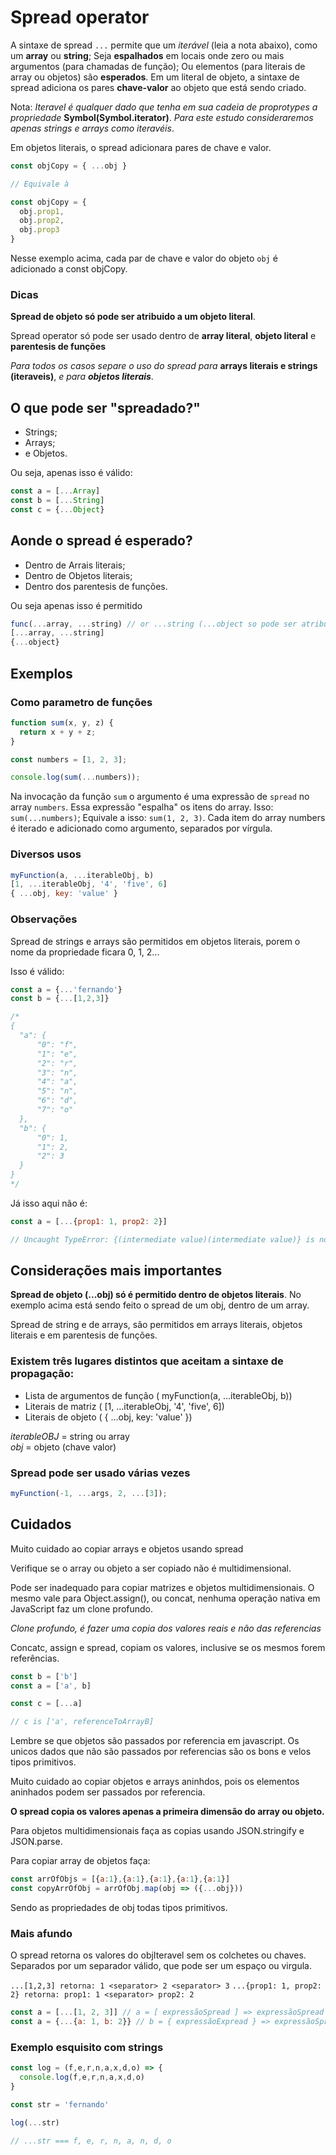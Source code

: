 # Spread operator

A sintaxe de spread `...` permite que um *iterável* (leia a nota abaixo), como um 
**array** ou **string**;
Seja **espalhados** em locais onde zero ou mais argumentos (para chamadas de função);
Ou elementos (para literais de array ou objetos) são **esperados**. 
Em um literal de objeto, a sintaxe de spread adiciona os pares **chave-valor** ao objeto 
que está sendo criado.

Nota: *Iteravel é qualquer dado que tenha em sua cadeia de proprotypes a propriedade*
**Symbol(Symbol.iterator)**. 
*Para este estudo consideraremos apenas strings e arrays como iteravéis*.

Em objetos literais, o spread adicionara pares de chave e valor.

```js
const objCopy = { ...obj } 

// Equivale à

const objCopy = {
  obj.prop1,
  obj.prop2,
  obj.prop3
}
```

Nesse exemplo acima, cada par de chave e valor do objeto `obj` é adicionado
a const objCopy.

### Dicas

**Spread de objeto só pode ser atribuido a um objeto literal**.

Spread operator só pode ser usado dentro de **array literal**, 
**objeto literal** e **parentesis de funções**

*Para todos os casos separe o uso do spread para* **arrays literais e strings (iteraveis)**,
*e para **objetos literais***.

## O que pode ser "spreadado?"

- Strings;
- Arrays;
- e Objetos.

Ou seja, apenas isso é válido:

```js
const a = [...Array]
const b = [...String]
const c = {...Object}
```

## Aonde o spread é esperado?

- Dentro de Arrais literais;
- Dentro de Objetos literais;
- Dentro dos parentesis de funções.

Ou seja apenas isso é permitido

```js
func(...array, ...string) // or ...string (...object so pode ser atribuido a outro objeto)
[...array, ...string]
{...object}
```

## Exemplos

### Como parametro de funções 

```js
function sum(x, y, z) {
  return x + y + z;
}

const numbers = [1, 2, 3];

console.log(sum(...numbers));
```

Na invocação da função `sum` o argumento é uma expressão de `spread` no array `numbers`.
Essa expressão "espalha" os itens do array. 
Isso: `sum(...numbers)`;
Equivale a isso: `sum(1, 2, 3)`.
Cada item do array numbers é iterado e adicionado como argumento, separados por
vírgula.

### Diversos usos

```js
myFunction(a, ...iterableObj, b)
[1, ...iterableObj, '4', 'five', 6]
{ ...obj, key: 'value' }
```

### Observações

Spread de strings e arrays são permitidos em objetos literais, porem 
o nome da propriedade ficara 0, 1, 2...

Isso é válido:

```js
const a = {...'fernando'}
const b = {...[1,2,3]}

/*
{
  "a": {
      "0": "f",
      "1": "e",
      "2": "r",
      "3": "n",
      "4": "a",
      "5": "n",
      "6": "d",
      "7": "o"
  },
  "b": {
      "0": 1,
      "1": 2,
      "2": 3
  }
}
*/
```

Já isso aqui não é:

```js
const a = [...{prop1: 1, prop2: 2}]

// Uncaught TypeError: {(intermediate value)(intermediate value)} is not iterable
```

## Considerações mais importantes 

**Spread de objeto (...obj) só é permitido dentro de objetos literais**.
No exemplo acima está sendo feito o spread de um obj, dentro de um array.

Spread de string e de arrays, são permitidos em arrays literais, objetos literais
e em parentesis de funções.

### Existem três lugares distintos que aceitam a sintaxe de propagação:

- Lista de argumentos de função ( myFunction(a, ...iterableObj, b))
- Literais de matriz ( [1, ...iterableObj, '4', 'five', 6])
- Literais de objeto ( { ...obj, key: 'value' })

*iterableOBJ* = string ou array  
*obj* = objeto (chave valor) 

### Spread pode ser usado várias vezes

```js
myFunction(-1, ...args, 2, ...[3]);
```

## Cuidados

Muito cuidado ao copiar arrays e objetos usando spread

Verifique se o array ou objeto a ser copiado não é multidimensional.

Pode ser inadequado para copiar matrizes e objetos multidimensionais. 
O mesmo vale para Object.assign(), ou concat, nenhuma operação nativa 
em JavaScript faz um clone profundo. 

*Clone profundo, é fazer uma copia dos valores reais e não das referencias*

Concatc, assign e spread, copiam os valores, inclusive se os mesmos forem referências.

```js
const b = ['b']
const a = ['a', b]

const c = [...a]

// c is ['a', referenceToArrayB]
```

Lembre se que objetos são passados por referencia em javascript.
Os unicos dados que não são passados por referencias são os bons e velos tipos
primitivos.

Muito cuidado ao copiar objetos e arrays aninhdos, pois os elementos aninhados
podem ser passados por referencia. 

**O spread copia os valores apenas a primeira dimensão do array ou objeto.**

Para objetos multidimensionais faça as copias usando JSON.stringify
e JSON.parse.

Para copiar array de objetos faça:

```js
const arrOfObjs = [{a:1},{a:1},{a:1},{a:1},{a:1}]
const copyArrOfObj = arrOfObj.map(obj => ({...obj}))
```

Sendo as propriedades de obj todas tipos primitivos.

### Mais afundo

O spread retorna os valores do objIteravel sem os colchetes ou chaves.
Separados por um separador válido, que pode ser um espaço ou virgula.

`...[1,2,3] retorna: 1 <separator> 2 <separator> 3`
`...{prop1: 1, prop2: 2} retorna: prop1: 1 <separator> prop2: 2`

```js
const a = [...[1, 2, 3]] // a = [ expressãoSpread ] => expressãoSpread === 1, 2, 3
const a = {...{a: 1, b: 2}} // b = { expressãoExpread } => expressãoSpread === a: 1, b: 2
```

### Exemplo esquisito com strings

```js
const log = (f,e,r,n,a,x,d,o) => {
  console.log(f,e,r,n,a,x,d,o)
}

const str = 'fernando'

log(...str)

// ...str === f, e, r, n, a, n, d, o
```
